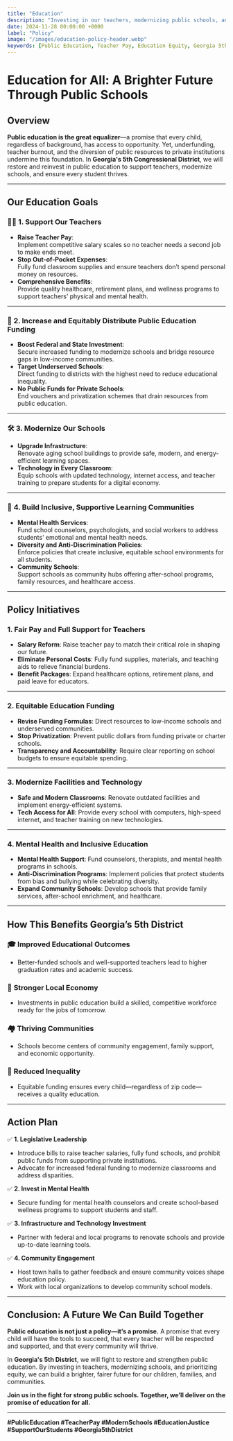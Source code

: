```yaml
---
title: "Education"
description: "Investing in our teachers, modernizing public schools, and ensuring equitable education funding to create a brighter, fairer future for Georgia's 5th District."
date: 2024-11-28 00:00:00 +0000
label: "Policy"
image: "/images/education-policy-header.webp"
keywords: [Public Education, Teacher Pay, Education Equity, Georgia 5th Congressional District, Affordable Education, Classroom Funding, Modern Schools, Community Schools, Education Reform, Mental Health Support]
---
```


# Education for All: A Brighter Future Through Public Schools

## Overview

**Public education is the great equalizer**—a promise that every child, regardless of background, has access to opportunity. Yet, underfunding, teacher burnout, and the diversion of public resources to private institutions undermine this foundation. In **Georgia's 5th Congressional District**, we will restore and reinvest in public education to support teachers, modernize schools, and ensure every student thrives.

---

## **Our Education Goals**

### 👩‍🏫 **1. Support Our Teachers**
- **Raise Teacher Pay**:  
  Implement competitive salary scales so no teacher needs a second job to make ends meet.  
- **Stop Out-of-Pocket Expenses**:  
  Fully fund classroom supplies and ensure teachers don’t spend personal money on resources.  
- **Comprehensive Benefits**:  
  Provide quality healthcare, retirement plans, and wellness programs to support teachers’ physical and mental health.

---

### 🏫 **2. Increase and Equitably Distribute Public Education Funding**
- **Boost Federal and State Investment**:  
  Secure increased funding to modernize schools and bridge resource gaps in low-income communities.  
- **Target Underserved Schools**:  
  Direct funding to districts with the highest need to reduce educational inequality.  
- **No Public Funds for Private Schools**:  
  End vouchers and privatization schemes that drain resources from public education.

---

### 🛠️ **3. Modernize Our Schools**
- **Upgrade Infrastructure**:  
  Renovate aging school buildings to provide safe, modern, and energy-efficient learning spaces.  
- **Technology in Every Classroom**:  
  Equip schools with updated technology, internet access, and teacher training to prepare students for a digital economy.  

---

### 🤝 **4. Build Inclusive, Supportive Learning Communities**
- **Mental Health Services**:  
  Fund school counselors, psychologists, and social workers to address students’ emotional and mental health needs.  
- **Diversity and Anti-Discrimination Policies**:  
  Enforce policies that create inclusive, equitable school environments for all students.  
- **Community Schools**:  
  Support schools as community hubs offering after-school programs, family resources, and healthcare access.

---

## **Policy Initiatives**

### **1. Fair Pay and Full Support for Teachers**
- **Salary Reform**: Raise teacher pay to match their critical role in shaping our future.  
- **Eliminate Personal Costs**: Fully fund supplies, materials, and teaching aids to relieve financial burdens.  
- **Benefit Packages**: Expand healthcare options, retirement plans, and paid leave for educators.

---

### **2. Equitable Education Funding**
- **Revise Funding Formulas**: Direct resources to low-income schools and underserved communities.  
- **Stop Privatization**: Prevent public dollars from funding private or charter schools.  
- **Transparency and Accountability**: Require clear reporting on school budgets to ensure equitable spending.

---

### **3. Modernize Facilities and Technology**
- **Safe and Modern Classrooms**: Renovate outdated facilities and implement energy-efficient systems.  
- **Tech Access for All**: Provide every school with computers, high-speed internet, and teacher training on new technologies.  

---

### **4. Mental Health and Inclusive Education**
- **Mental Health Support**: Fund counselors, therapists, and mental health programs in schools.  
- **Anti-Discrimination Programs**: Implement policies that protect students from bias and bullying while celebrating diversity.  
- **Expand Community Schools**: Develop schools that provide family services, after-school enrichment, and healthcare.

---

## **How This Benefits Georgia’s 5th District**

### 🎓 **Improved Educational Outcomes**
- Better-funded schools and well-supported teachers lead to higher graduation rates and academic success.  

### 💼 **Stronger Local Economy**
- Investments in public education build a skilled, competitive workforce ready for the jobs of tomorrow.  

### 🏘️ **Thriving Communities**
- Schools become centers of community engagement, family support, and economic opportunity.  

### 🤝 **Reduced Inequality**
- Equitable funding ensures every child—regardless of zip code—receives a quality education.

---

## **Action Plan**

✅ **1. Legislative Leadership**  
- Introduce bills to raise teacher salaries, fully fund schools, and prohibit public funds from supporting private institutions.  
- Advocate for increased federal funding to modernize classrooms and address disparities.

✅ **2. Invest in Mental Health**  
- Secure funding for mental health counselors and create school-based wellness programs to support students and staff.  

✅ **3. Infrastructure and Technology Investment**  
- Partner with federal and local programs to renovate schools and provide up-to-date learning tools.  

✅ **4. Community Engagement**  
- Host town halls to gather feedback and ensure community voices shape education policy.  
- Work with local organizations to develop community school models.

---

## Conclusion: A Future We Can Build Together

**Public education is not just a policy—it’s a promise.** A promise that every child will have the tools to succeed, that every teacher will be respected and supported, and that every community will thrive.  

In **Georgia's 5th District**, we will fight to restore and strengthen public education. By investing in teachers, modernizing schools, and prioritizing equity, we can build a brighter, fairer future for our children, families, and communities.  

**Join us in the fight for strong public schools. Together, we’ll deliver on the promise of education for all.**

---

**#PublicEducation #TeacherPay #ModernSchools #EducationJustice #SupportOurStudents #Georgia5thDistrict**
